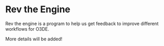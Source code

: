 # Rev the Engine
Rev the engine is a program to help us get feedback to improve different workflows for O3DE.

More details will be added!
